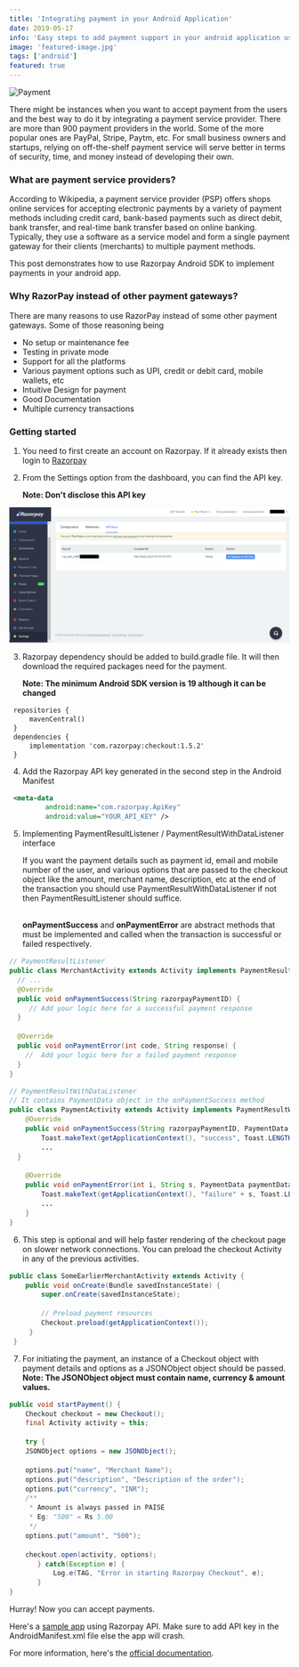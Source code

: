 ```yaml
---
title: 'Integrating payment in your Android Application'
date: 2019-05-17
info: 'Easy steps to add payment support in your android application using Razorpay'
image: 'featured-image.jpg'
tags: ['android']
featured: true
---
```


![Payment](featured-image.jpg)

There might be instances when you want to accept payment from the users and the best way to do it by integrating a payment service provider. There are more than 900 payment providers in the world. Some of the more popular ones are PayPal, Stripe, Paytm, etc. For small business owners and startups, relying on off-the-shelf payment service will serve better in terms of security, time, and money instead of developing their own.

### What are payment service providers?

According to Wikipedia, a payment service provider (PSP) offers shops online services for accepting electronic payments by a variety of payment methods including credit card, bank-based payments such as direct debit, bank transfer, and real-time bank transfer based on online banking. Typically, they use a software as a service model and form a single payment gateway for their clients (merchants) to multiple payment methods.

This post demonstrates how to use Razorpay Android SDK to implement payments in your android app.

### Why RazorPay instead of other payment gateways?

There are many reasons to use RazorPay instead of some other payment gateways. Some of those reasoning being

- No setup or maintenance fee
- Testing in private mode
- Support for all the platforms
- Various payment options such as UPI, credit or debit card, mobile wallets, etc
- Intuitive Design for payment
- Good Documentation
- Multiple currency transactions

### Getting started

1.  You need to first create an account on Razorpay. If it already exists then login to [Razorpay](https://razorpay.com/)

2.  From the Settings option from the dashboard, you can find the API key.

    **Note: Don't disclose this API key**

![Razorpay Dashboard](dashboard.png)

3.  Razorpay dependency should be added to build.gradle file. It will then download the required packages need for the payment.

    **Note: The minimum Android SDK version is 19 although it can be changed**

```
 repositories {
     mavenCentral()
 }
 dependencies {
     implementation 'com.razorpay:checkout:1.5.2'
 }
```

4.  Add the Razorpay API key generated in the second step in the Android Manifest

```xml
 <meta-data
         android:name="com.razorpay.ApiKey"
         android:value="YOUR_API_KEY" />
```

5.  Implementing PaymentResultListener / PaymentResultWithDataListener interface

    If you want the payment details such as payment id, email and mobile number of the user, and various options that are passed to the checkout object like the amount, merchant name, description, etc at the end of the transaction you should use PaymentResultWithDataListener if not then PaymentResultListener should suffice. <br /><br />

    **onPaymentSuccess** and **onPaymentError** are abstract methods that must be implemented and called when the transaction is successful or failed respectively.

```java
// PaymentResultListener
public class MerchantActivity extends Activity implements PaymentResultListener {
  // ...
  @Override
  public void onPaymentSuccess(String razorpayPaymentID) {
     // Add your logic here for a successful payment response
  }

  @Override
  public void onPaymentError(int code, String response) {
    //  Add your logic here for a failed payment response
  }
}
```

```java
// PaymentResultWithDataListener
// It contains PaymentData object in the onPaymentSuccess method
public class PaymentActivity extends Activity implements PaymentResultWithDataListener {
    @Override
    public void onPaymentSuccess(String razorpayPaymentID, PaymentData paymentData) {
        Toast.makeText(getApplicationContext(), "success", Toast.LENGTH_SHORT).show();
        ...
  }

    @Override
    public void onPaymentError(int i, String s, PaymentData paymentData) {
        Toast.makeText(getApplicationContext(), "failure" + s, Toast.LENGTH_SHORT).show();
        ...
    }
}
```

6.  This step is optional and will help faster rendering of the checkout page on slower network connections. You can preload the checkout Activity in any of the previous activities.

```java
public class SomeEarlierMerchantActivity extends Activity {
    public void onCreate(Bundle savedInstanceState) {
        super.onCreate(savedInstanceState);

        // Preload payment resources
        Checkout.preload(getApplicationContext());
     }
 }
```

7.  For initiating the payment, an instance of a Checkout object with payment details and options as a JSONObject object should be passed. <br />
    **Note: The JSONObject object must contain name, currency & amount values.**

```java
public void startPayment() {
    Checkout checkout = new Checkout();
    final Activity activity = this;

    try {
    JSONObject options = new JSONObject();

    options.put("name", "Merchant Name");
    options.put("description", "Description of the order");
    options.put("currency", "INR");
    /**
     * Amount is always passed in PAISE
     * Eg: "500" = Rs 5.00
     */
    options.put("amount", "500");

    checkout.open(activity, options);
       } catch(Exception e) {
           Log.e(TAG, "Error in starting Razorpay Checkout", e);
       }
}
```

Hurray! Now you can accept payments.

Here's a [sample app](https://github.com/jibin2706/RazorPayment-Demo) using Razorpay API. Make sure to add API key in the AndroidManifest.xml file else the app will crash.

For more information, here's the [official documentation](https://razorpay.com/docs/payment-gateway/integrations-guide/mobile/android/standard/).
